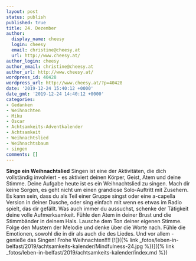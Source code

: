 ```yaml
---
layout: post
status: publish
published: true
title: 24. Dezember
author:
  display_name: cheesy
  login: cheesy
  email: christine@cheesy.at
  url: http://www.cheesy.at/
author_login: cheesy
author_email: christine@cheesy.at
author_url: http://www.cheesy.at/
wordpress_id: 40428
wordpress_url: http://www.cheesy.at/?p=40428
date: '2019-12-24 15:40:12 +0000'
date_gmt: '2019-12-24 14:40:12 +0000'
categories:
- Gedanken
- Weihnachten
- Miku
- Oscar
- Achtsamkeits-Adventkalender
- Achtsamkeit
- Weihnachtslied
- Weihnachtsbaum
- singen
comments: []
---
```

 **Singe ein Weihnachtslied**
Singen ist eine der Aktivitäten, die dich vollständig involviert - es aktiviert deinen Körper, Geist, Atem und deine Stimme. Deine Aufgabe heute ist es ein Weihnachtslied zu singen.
Mach dir keine Sorgen, es geht nicht um einen grandiose Solo-Auftritt mit Zusehern. Es kann sein, dass du als Teil einer Gruppe singst oder eine a-capella Version in deiner Dusche, oder sing einfach mit wenn es etwas im Radio spielt, das dir gefällt. Was auch immer du aussuchst, schenke der Tätigkeit deine volle Aufmerksamkeit.
Fühle den Atem in deiner Brust und die Stimmbänder in deinem Hals. Lausche dem Ton deiner eigenen Stimme. Folge den Mustern der Melodie und denke über die Worte nach. Fühle die Emotionen, sowohl die in dir als auch die des Liedes. Und vor allem - genieße das Singen!
Frohe Weihnachten!!!!
[![]({% link _fotos/leben-in-belfast/2019/achtsamkeits-kalender/Mindfulness-24.jpg %})]({% link _fotos/leben-in-belfast/2019/achtsamkeits-kalender/index.md %})
